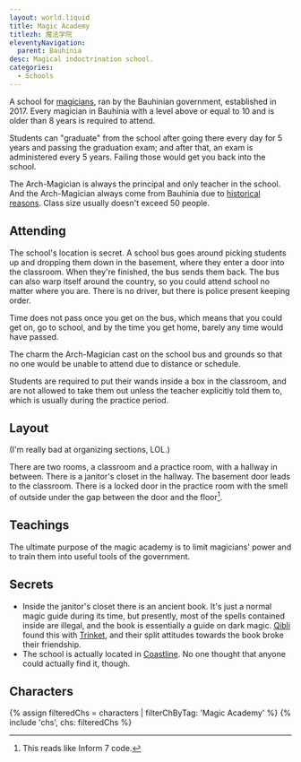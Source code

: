 ```yaml
---
layout: world.liquid
title: Magic Academy
titlezh: 魔法学院
eleventyNavigation:
  parent: Bauhinia
desc: Magical indoctrination school.
categories:
  - Schools
---
```


A school for [magicians](/world/superpowers/#magic), ran by the Bauhinian government, established in 2017. Every magician in Bauhinia with a level above or equal to 10 and is older than 8 years is required to attend.

Students can "graduate" from the school after going there every day for 5 years and passing the graduation exam; and after that, an exam is administered every 5 years. Failing those would get you back into the school.

The Arch-Magician is always the principal and only teacher in the school. And the Arch-Magician always come from Bauhinia due to [historical reasons](/world/bauhinia/superpower/#magic). Class size usually doesn't exceed 50 people.

## Attending

The school's location is secret. A school bus goes around picking students up and dropping them down in the basement, where they enter a door into the classroom. When they're finished, the bus sends them back. The bus can also warp itself around the country, so you could attend school no matter where you are. There is no driver, but there is police present keeping order.

Time does not pass once you get on the bus, which means that you could get on, go to school, and by the time you get home, barely any time would have passed.

The charm the Arch-Magician cast on the school bus and grounds so that no one would be unable to attend due to distance or schedule.

Students are required to put their wands inside a box in the classroom, and are not allowed to take them out unless the teacher explicitly told them to, which is usually during the practice period.

## Layout

(I'm really bad at organizing sections, LOL.)

There are two rooms, a classroom and a practice room, with a hallway in between. There is a janitor's closet in the hallway. The basement door leads to the classroom. There is a locked door in the practice room with the smell of outside under the gap between the door and the floor[^1].

## Teachings

The ultimate purpose of the magic academy is to limit magicians' power and to train them into useful tools of the government.

## Secrets

- Inside the janitor's closet there is an ancient book. It's just a normal magic guide during its time, but presently, most of the spells contained inside are illegal, and the book is essentially a guide on dark magic. [Qibli](/characters/qibli/) found this with [Trinket](/characters/trinket/), and their split attitudes towards the book broke their friendship.
- The school is actually located in [Coastline](/world/bauhinia/coastline/). No one thought that anyone could actually find it, though.

## Characters

<link rel="stylesheet" href="/css/characterspage.css">
{% assign filteredChs = characters | filterChByTag: 'Magic Academy' %}
{% include 'chs', chs: filteredChs %}

[^1]: This reads like Inform 7 code.
